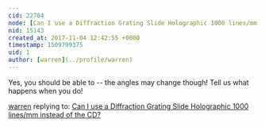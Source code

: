 ```yaml
---
cid: 22704
node: [Can I use a Diffraction Grating Slide Holographic 1000 lines/mm instead of the CD?](../notes/oglezsa/11-02-2017/can-i-use-a-diffraction-grating-slide-holographic-1000-lines-mm-instead-of-the-cd)
nid: 15143
created_at: 2017-11-04 12:42:55 +0000
timestamp: 1509799375
uid: 1
author: [warren](../profile/warren)
---
```


Yes, you should be able to -- the angles may change though! Tell us what happens when you do!

[warren](../profile/warren) replying to: [Can I use a Diffraction Grating Slide Holographic 1000 lines/mm instead of the CD?](../notes/oglezsa/11-02-2017/can-i-use-a-diffraction-grating-slide-holographic-1000-lines-mm-instead-of-the-cd)

